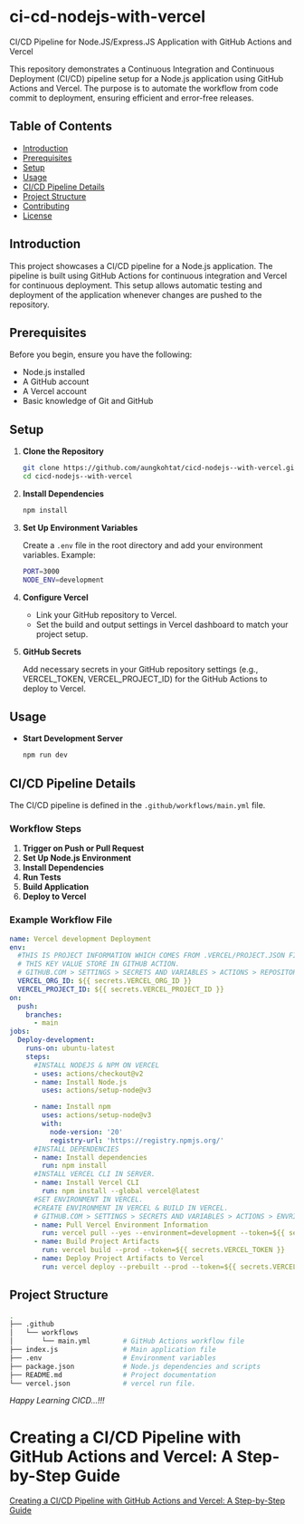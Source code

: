 # ci-cd-nodejs-with-vercel
CI/CD Pipeline for Node.JS/Express.JS Application with GitHub Actions and Vercel

This repository demonstrates a Continuous Integration and Continuous Deployment (CI/CD) pipeline setup for a Node.js application using GitHub Actions and Vercel. The purpose is to automate the workflow from code commit to deployment, ensuring efficient and error-free releases.

## Table of Contents

- [Introduction](#introduction)
- [Prerequisites](#prerequisites)
- [Setup](#setup)
- [Usage](#usage)
- [CI/CD Pipeline Details](#cicd-pipeline-details)
- [Project Structure](#project-structure)
- [Contributing](#contributing)
- [License](#license)

## Introduction

This project showcases a CI/CD pipeline for a Node.js application. The pipeline is built using GitHub Actions for continuous integration and Vercel for continuous deployment. This setup allows automatic testing and deployment of the application whenever changes are pushed to the repository.

## Prerequisites

Before you begin, ensure you have the following:

- Node.js installed
- A GitHub account
- A Vercel account
- Basic knowledge of Git and GitHub

## Setup

1. **Clone the Repository**

   ```bash
   git clone https://github.com/aungkohtat/cicd-nodejs--with-vercel.git
   cd cicd-nodejs--with-vercel
   ```

2. **Install Dependencies**

   ```bash
   npm install
   ```

3. **Set Up Environment Variables**

   Create a `.env` file in the root directory and add your environment variables. Example:

   ```bash
   PORT=3000
   NODE_ENV=development
   ```

4. **Configure Vercel**

   - Link your GitHub repository to Vercel.
   - Set the build and output settings in Vercel dashboard to match your project setup.

5. **GitHub Secrets**

   Add necessary secrets in your GitHub repository settings (e.g., VERCEL_TOKEN, VERCEL_PROJECT_ID) for the GitHub Actions to deploy to Vercel.

## Usage

- **Start Development Server**

  ```bash
  npm run dev
  ```

## CI/CD Pipeline Details

The CI/CD pipeline is defined in the `.github/workflows/main.yml` file.

### Workflow Steps

1. **Trigger on Push or Pull Request**
2. **Set Up Node.js Environment**
3. **Install Dependencies**
4. **Run Tests**
5. **Build Application**
6. **Deploy to Vercel**

### Example Workflow File

```yaml
name: Vercel development Deployment
env:
  #THIS IS PROJECT INFORMATION WHICH COMES FROM .VERCEL/PROJECT.JSON FILE.
  # THIS KEY VALUE STORE IN GITHUB ACTION. 
  # GITHUB.COM > SETTINGS > SECRETS AND VARIABLES > ACTIONS > REPOSITORY SECRETS.
  VERCEL_ORG_ID: ${{ secrets.VERCEL_ORG_ID }}
  VERCEL_PROJECT_ID: ${{ secrets.VERCEL_PROJECT_ID }}
on:
  push:
    branches:
      - main
jobs:
  Deploy-development:
    runs-on: ubuntu-latest
    steps:
      #INSTALL NODEJS & NPM ON VERCEL
      - uses: actions/checkout@v2
      - name: Install Node.js
        uses: actions/setup-node@v3

      - name: Install npm
        uses: actions/setup-node@v3
        with:
          node-version: '20'
          registry-url: 'https://registry.npmjs.org/'
      #INSTALL DEPENDENCIES
      - name: Install dependencies
        run: npm install  
      #INSTALL VERCEL CLI IN SERVER.
      - name: Install Vercel CLI
        run: npm install --global vercel@latest
      #SET ENVIRONMENT IN VERCEL. 
      #CREATE ENVIRONMENT IN VERCEL & BUILD IN VERCEL.
      # GITHUB.COM > SETTINGS > SECRETS AND VARIABLES > ACTIONS > ENVRIONEMENT SECRETS.
      - name: Pull Vercel Environment Information
        run: vercel pull --yes --environment=development --token=${{ secrets.VERCEL_TOKEN }}
      - name: Build Project Artifacts
        run: vercel build --prod --token=${{ secrets.VERCEL_TOKEN }}
      - name: Deploy Project Artifacts to Vercel  
        run: vercel deploy --prebuilt --prod --token=${{ secrets.VERCEL_TOKEN }} 

```

## Project Structure

```bash
.
├── .github
│   └── workflows
│       └── main.yml        # GitHub Actions workflow file
├── index.js                # Main application file
├── .env                    # Environment variables
├── package.json            # Node.js dependencies and scripts
├── README.md               # Project documentation
└── vercel.json             # vercel run file.
```

*Happy Learning CICD...!!!*


# Creating a CI/CD Pipeline with GitHub Actions and Vercel: A Step-by-Step Guide
[Creating a CI/CD Pipeline with GitHub Actions and Vercel: A Step-by-Step Guide](./images/readme01.md)